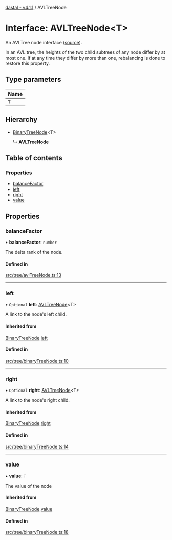 [dastal - v4.1.1](../README.md) / AVLTreeNode

# Interface: AVLTreeNode<T\>

An AVLTree node interface ([source](https://en.wikipedia.org/wiki/AVL_tree)).

In an AVL tree, the heights of the two child subtrees of any node differ by at most one.
If at any time they differ by more than one, rebalancing is done to restore this property.

## Type parameters

| Name |
| :------ |
| `T` |

## Hierarchy

- [BinaryTreeNode](binarytreenode.md)<T\>

  ↳ **AVLTreeNode**

## Table of contents

### Properties

- [balanceFactor](avltreenode.md#balancefactor)
- [left](avltreenode.md#left)
- [right](avltreenode.md#right)
- [value](avltreenode.md#value)

## Properties

### balanceFactor

• **balanceFactor**: `number`

The delta rank of the node.

#### Defined in

[src/tree/avlTreeNode.ts:13](https://github.com/havelessbemore/dastal/blob/351eddf/src/tree/avlTreeNode.ts#L13)

___

### left

• `Optional` **left**: [AVLTreeNode](avltreenode.md)<T\>

A link to the node's left child.

#### Inherited from

[BinaryTreeNode](binarytreenode.md).[left](binarytreenode.md#left)

#### Defined in

[src/tree/binaryTreeNode.ts:10](https://github.com/havelessbemore/dastal/blob/351eddf/src/tree/binaryTreeNode.ts#L10)

___

### right

• `Optional` **right**: [AVLTreeNode](avltreenode.md)<T\>

A link to the node's right child.

#### Inherited from

[BinaryTreeNode](binarytreenode.md).[right](binarytreenode.md#right)

#### Defined in

[src/tree/binaryTreeNode.ts:14](https://github.com/havelessbemore/dastal/blob/351eddf/src/tree/binaryTreeNode.ts#L14)

___

### value

• **value**: `T`

The value of the node

#### Inherited from

[BinaryTreeNode](binarytreenode.md).[value](binarytreenode.md#value)

#### Defined in

[src/tree/binaryTreeNode.ts:18](https://github.com/havelessbemore/dastal/blob/351eddf/src/tree/binaryTreeNode.ts#L18)

